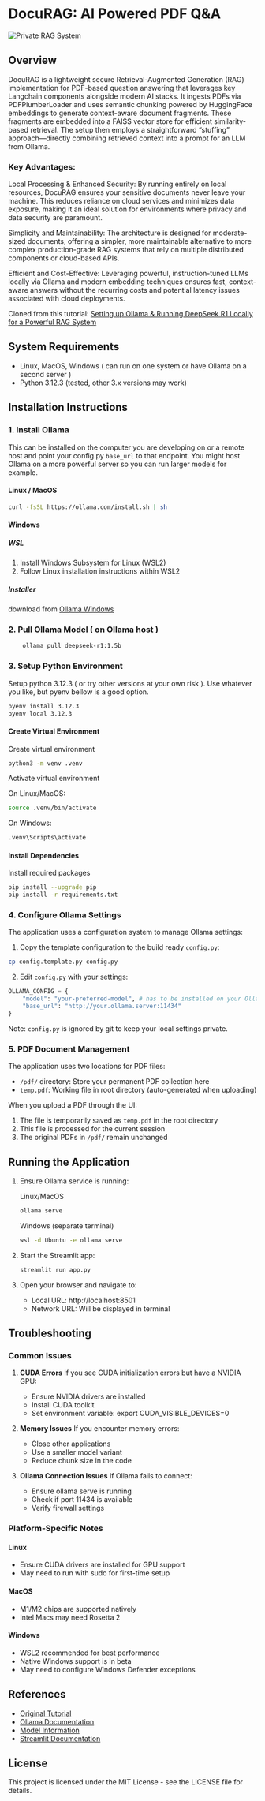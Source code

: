 # DocuRAG: AI Powered PDF Q&A

![Private RAG System](./privateOllamaRAGsystem.png)

## Overview

DocuRAG is a lightweight secure Retrieval-Augmented Generation (RAG) implementation for PDF-based question answering that leverages key Langchain components alongside modern AI stacks. It ingests PDFs via PDFPlumberLoader and uses semantic chunking powered by HuggingFace embeddings to generate context-aware document fragments. These fragments are embedded into a FAISS vector store for efficient similarity-based retrieval. The setup then employs a straightforward “stuffing” approach—directly combining retrieved context into a prompt for an LLM from Ollama.

### Key Advantages:

Local Processing & Enhanced Security:
By running entirely on local resources, DocuRAG ensures your sensitive documents never leave your machine. This reduces reliance on cloud services and minimizes data exposure, making it an ideal solution for environments where privacy and data security are paramount.

Simplicity and Maintainability:
The architecture is designed for moderate-sized documents, offering a simpler, more maintainable alternative to more complex production-grade RAG systems that rely on multiple distributed components or cloud-based APIs.

Efficient and Cost-Effective:
Leveraging powerful, instruction-tuned LLMs locally via Ollama and modern embedding techniques ensures fast, context-aware answers without the recurring costs and potential latency issues associated with cloud deployments.

Cloned from this tutorial: [Setting up Ollama & Running DeepSeek R1 Locally for a Powerful RAG System](https://dev.to/ajmal_hasan/setting-up-ollama-running-deepseek-r1-locally-for-a-powerful-rag-system-4pd4)

## System Requirements

- Linux, MacOS, Windows ( can run on one system or have Ollama on a second server )
- Python 3.12.3 (tested, other 3.x versions may work)

## Installation Instructions

### 1. Install Ollama

This can be installed on the computer you are developing on or a remote host and point your config.py `base_url` to that endpoint. You might host Ollama on a more powerful server so you can run larger models for example.

#### Linux / MacOS

```bash
curl -fsSL https://ollama.com/install.sh | sh
```

#### Windows

##### WSL

1. Install Windows Subsystem for Linux (WSL2)
2. Follow Linux installation instructions within WSL2

##### Installer

download from [Ollama Windows](https://ollama.com/download/windows)

### 2. Pull Ollama Model ( on Ollama host )

```bash
    ollama pull deepseek-r1:1.5b
```

### 3. Setup Python Environment

Setup python 3.12.3 ( or try other versions at your own risk ). Use whatever you like, but pyenv bellow is a good option.

```bash
pyenv install 3.12.3
pyenv local 3.12.3
```

#### Create Virtual Environment

Create virtual environment

```bash
python3 -m venv .venv
```

Activate virtual environment

On Linux/MacOS:

```bash
source .venv/bin/activate
```

On Windows:

```bash
.venv\Scripts\activate
```

#### Install Dependencies

Install required packages

```bash
pip install --upgrade pip
pip install -r requirements.txt
```

### 4. Configure Ollama Settings

The application uses a configuration system to manage Ollama settings:

1. Copy the template configuration to the build ready `config.py`:
```bash
cp config.template.py config.py
```

2. Edit `config.py` with your settings:
```python
OLLAMA_CONFIG = {
    "model": "your-preferred-model", # has to be installed on your Ollama server
    "base_url": "http://your.ollama.server:11434"
}
```

Note: `config.py` is ignored by git to keep your local settings private.

### 5. PDF Document Management

The application uses two locations for PDF files:

- `/pdf/` directory: Store your permanent PDF collection here
- `temp.pdf`: Working file in root directory (auto-generated when uploading)

When you upload a PDF through the UI:

1. The file is temporarily saved as `temp.pdf` in the root directory
2. This file is processed for the current session
3. The original PDFs in `/pdf/` remain unchanged

## Running the Application

1. Ensure Ollama service is running:

    Linux/MacOS

    ```bash
    ollama serve
    ```

    Windows (separate terminal)

    ```bash
    wsl -d Ubuntu -e ollama serve
    ```

2. Start the Streamlit app:

    ```bash
    streamlit run app.py
    ```

3. Open your browser and navigate to:

   - Local URL: http://localhost:8501
   - Network URL: Will be displayed in terminal

## Troubleshooting

### Common Issues

1. **CUDA Errors**
    If you see CUDA initialization errors but have a NVIDIA GPU:

    - Ensure NVIDIA drivers are installed
    - Install CUDA toolkit
    - Set environment variable: export CUDA_VISIBLE_DEVICES=0

2. **Memory Issues**
    If you encounter memory errors:

    - Close other applications
    - Use a smaller model variant
    - Reduce chunk size in the code

3. **Ollama Connection Issues**
    If Ollama fails to connect:

    - Ensure ollama serve is running
    - Check if port 11434 is available
    - Verify firewall settings

### Platform-Specific Notes

#### Linux

- Ensure CUDA drivers are installed for GPU support
- May need to run with sudo for first-time setup

#### MacOS

- M1/M2 chips are supported natively
- Intel Macs may need Rosetta 2

#### Windows

- WSL2 recommended for best performance
- Native Windows support is in beta
- May need to configure Windows Defender exceptions

## References

- [Original Tutorial](https://dev.to/ajmal_hasan/setting-up-ollama-running-deepseek-r1-locally-for-a-powerful-rag-system-4pd4)
- [Ollama Documentation](https://ollama.com/docs)
- [Model Information](https://ollama.com/library)
- [Streamlit Documentation](https://docs.streamlit.io)

## License

This project is licensed under the MIT License - see the LICENSE file for details.
